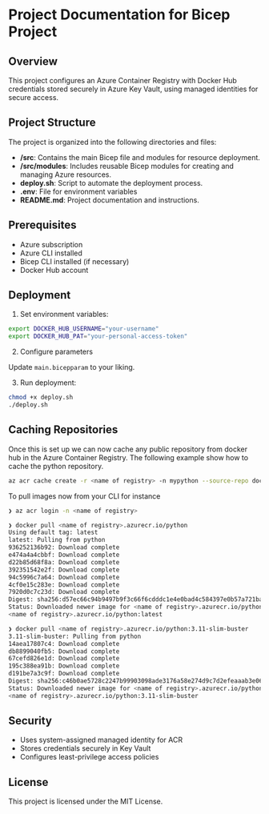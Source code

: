 # Project Documentation for Bicep Project

## Overview

This project configures an Azure Container Registry with Docker Hub credentials
stored securely in Azure Key Vault, using managed identities for secure access.

## Project Structure

The project is organized into the following directories and files:

- **/src**: Contains the main Bicep file and modules for resource deployment.
- **/src/modules**: Includes reusable Bicep modules for creating and managing
  Azure resources.
- **deploy.sh**: Script to automate the deployment process.
- **.env**: File for environment variables
- **README.md**: Project documentation and instructions.

## Prerequisites

- Azure subscription
- Azure CLI installed
- Bicep CLI installed (if necessary)
- Docker Hub account

## Deployment

1. Set environment variables:

```bash
export DOCKER_HUB_USERNAME="your-username"
export DOCKER_HUB_PAT="your-personal-access-token"
```

2. Configure parameters

Update `main.bicepparam` to your liking.

3. Run deployment:

```bash
chmod +x deploy.sh
./deploy.sh
```

## Caching Repositories

Once this is set up we can now cache any public repository from docker hub in
the Azure Container Registry. The following example show how to cache the python
repository.

```bash
az acr cache create -r <name of registry> -n mypython --source-repo docker.io/library/python -t python -c dockerhub
```

To pull images now from your CLI for instance

```bash
❯ az acr login -n <name of registry>

❯ docker pull <name of registry>.azurecr.io/python
Using default tag: latest
latest: Pulling from python
936252136b92: Download complete
e474a4a4cbbf: Download complete
d22b85d68f8a: Download complete
392351542e2f: Download complete
94c5996c7a64: Download complete
4cf0e15c283e: Download complete
7920d0c7c23d: Download complete
Digest: sha256:d57ec66c94b9497b9f3c66f6cdddc1e4e0bad4c584397e0b57a721baef0e6fdc
Status: Downloaded newer image for <name of registry>.azurecr.io/python:latest
<name of registry>.azurecr.io/python:latest

❯ docker pull <name of registry>.azurecr.io/python:3.11-slim-buster
3.11-slim-buster: Pulling from python
14aea17807c4: Download complete
db8899040fb5: Download complete
67cefd826e1d: Download complete
195c388ea91b: Download complete
d191be7a3c9f: Download complete
Digest: sha256:c46b0ae5728c2247b99903098ade3176a58e274d9c7d2efeaaab3e0621a53935
Status: Downloaded newer image for <name of registry>.azurecr.io/python:3.11-slim-buster
<name of registry>.azurecr.io/python:3.11-slim-buster
```

## Security

- Uses system-assigned managed identity for ACR
- Stores credentials securely in Key Vault
- Configures least-privilege access policies

## License

This project is licensed under the MIT License.
